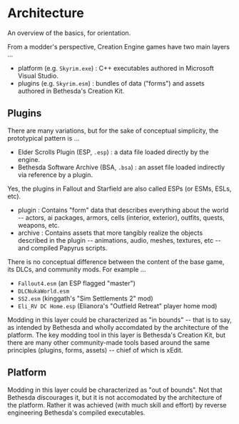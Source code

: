 # Architecture

An overview of the basics, for orientation.

From a modder's perspective, Creation Engine games have two main layers ...

- platform (e.g. `Skyrim.exe`) : C++ executables authored in Microsoft Visual Studio.
- plugins (e.g. `Skyrim.esm`) : bundles of data ("forms") and assets authored in Bethesda's Creation Kit.

## Plugins

There are many variations, but for the sake of conceptual simplicity, the prototypical pattern is ...

- Elder Scrolls Plugin (ESP, `.esp`) : a data file loaded directly by the engine.
- Bethesda Software Archive (BSA, `.bsa`) : an asset file loaded indirectly via reference by a plugin.

Yes, the plugins in Fallout and Starfield are also called ESPs (or ESMs, ESLs, etc).

- plugin : Contains "form" data that describes everything about the world -- actors, ai packages, armors, cells (interior, exterior), outfits, quests, weapons, etc.
- archive :  Contains assets that more tangibly realize the objects described in the plugin -- animations, audio, meshes, textures, etc -- and compiled Papyrus scripts.

There is no conceptual difference between the content of the base game, its DLCs, and community mods. For example ...

- `Fallout4.esm` (an ESP flagged "master")
- `DLCNukaWorld.esm`
- `SS2.esm` (kinggath's "Sim Settlements 2" mod)
- `Eli_RV DC Home.esp` (Elianora's "Outfield Retreat" player home mod)

Modding in this layer could be characterized as "in bounds" -- that is to say, as intended by Bethesda and wholly accomdated by the architecture of the platform.
The key modding tool in this layer is Bethesda's Creation Kit, but there are many other community-made tools based around the same principles (plugins, forms, assets)
-- chief of which is xEdit.

## Platform

Modding in this layer could be characterized as "out of bounds".
Not that Bethesda discourages it, but it is not accomodated by the architecture of the platform.
Rather it was achieved (with much skill and effort) by reverse engineering Bethesda's compiled executables.
